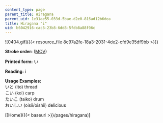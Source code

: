 ```yaml
---
content_type: page
parent_title: Hiragana
parent_uid: 1e31ae55-033d-5bae-d2e0-816ad12b6dea
title: Hiragana "i"
uid: b6042916-cac3-23b8-6dd8-5fdb8a88f06c
---
```


![0404.gif]({{< resource_file 8c97a2fe-18a3-2031-4de2-cfd9e35df9bb >}})

**Stroke order:** ([MOV](http://www.archive.org/download/MITRES21F.01S10_HIRAGANA_CHARACTERS/0404.mov))

**Printed form:** い

**Reading:** i

**Usage Examples:**  
いと (ito) thread  
こい (koi) carp  
たいこ (taiko) drum  
おいしい (oisii/oishii) delicious

  
\[[Home]({{< baseurl >}}/pages/hiragana)\]